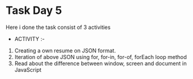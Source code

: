 # Task Day 5
Here i done the task consist of 3 activities
- ACTIVITY :-
1. Creating a own resume on JSON format.
2. Iteration of above JSON using for, for-in, for-of, forEach loop method
3. Read about the difference between window, screen and document in JavaScript
